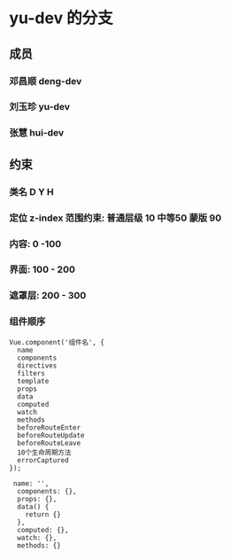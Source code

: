 # yu-dev 的分支

## 成员

### 邓昌顺  deng-dev 

### 刘玉珍 yu-dev

### 张慧 hui-dev


## 约束

### 类名 D Y H 

### 定位 z-index 范围约束: 普通层级 10    中等50   蒙版 90
### 内容: 0 -100
### 界面: 100 - 200
### 遮罩层: 200 - 300


### 组件顺序
```
Vue.component('组件名', {
  name
  components
  directives
  filters
  template
  props
  data
  computed
  watch
  methods
  beforeRouteEnter
  beforeRouteUpdate
  beforeRouteLeave
  10个生命周期方法
  errorCaptured
});

 name: '',
  components: {},
  props: {},
  data() {
    return {}
  },
  computed: {},
  watch: {},
  methods: {}

```





